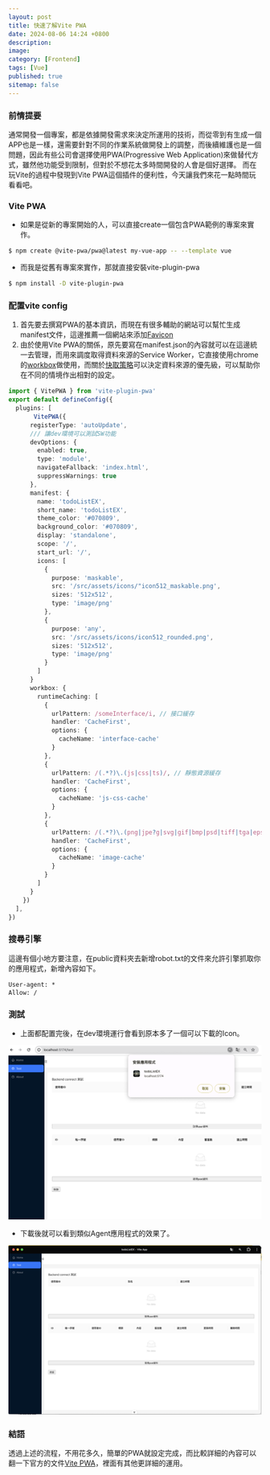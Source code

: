 ```yaml
---
layout: post
title: 快速了解Vite PWA
date: 2024-08-06 14:24 +0800
description:
image:
category: [Frontend]
tags: [Vue]
published: true
sitemap: false
---
```

### 前情提要
通常開發一個專案，都是依據開發需求來決定所運用的技術，而從零到有生成一個APP也是一樣，還需要針對不同的作業系統做開發上的調整，而後續維護也是一個問題，因此有些公司會選擇使用PWA(Progressive Web Application)來做替代方式，雖然他功能受到限制，但對於不想花太多時間開發的人會是個好選擇。
而在玩Vite的過程中發現到Vite PWA這個插件的便利性，今天讓我們來花一點時間玩看看吧。

### Vite PWA
* 如果是從新的專案開始的人，可以直接create一個包含PWA範例的專案來實作。
```sh
$ npm create @vite-pwa/pwa@latest my-vue-app -- --template vue
```
* 而我是從舊有專案來實作，那就直接安裝vite-plugin-pwa
```sh
$ npm install -D vite-plugin-pwa
```

### 配置vite config
1. 首先要去撰寫PWA的基本資訊，而現在有很多輔助的網站可以幫忙生成manifest文件，這邊推薦一個網站來添加[Favicon](https://favicon.inbrowser.app/tools/favicon-generator)
2. 由於使用Vite PWA的關係，原先要寫在manifest.json的內容就可以在這邊統一去管理，而用來調度取得資料來源的Service Worker，它直接使用chrome的[workbox](https://developer.chrome.com/docs/workbox?hl=zh-tw)做使用，而關於[快取策略](https://developer.chrome.com/docs/workbox/caching-strategies-overview?hl=zh-tw)可以決定資料來源的優先級，可以幫助你在不同的情境作出相對的設定。
```ts
import { VitePWA } from 'vite-plugin-pwa'
export default defineConfig({
  plugins: [
       VitePWA({
      registerType: 'autoUpdate',
      /// 讓dev環境可以測試SW功能
      devOptions: {
        enabled: true,
        type: 'module',
        navigateFallback: 'index.html',
        suppressWarnings: true
      },
      manifest: {
        name: 'todoListEX',
        short_name: 'todoListEX',
        theme_color: '#070809',
        background_color: '#070809',
        display: 'standalone',
        scope: '/',
        start_url: '/',
        icons: [
          {
            purpose: 'maskable',
            src: '/src/assets/icons/"icon512_maskable.png',
            sizes: '512x512',
            type: 'image/png'
          },
          {
            purpose: 'any',
            src: '/src/assets/icons/icon512_rounded.png',
            sizes: '512x512',
            type: 'image/png'
          }
        ]
      }
      workbox: {
        runtimeCaching: [
          {
            urlPattern: /someInterface/i, // 接口緩存
            handler: 'CacheFirst',
            options: {
              cacheName: 'interface-cache'
            }
          },
          {
            urlPattern: /(.*?)\.(js|css|ts)/, // 靜態資源緩存
            handler: 'CacheFirst',
            options: {
              cacheName: 'js-css-cache'
            }
          },
          {
            urlPattern: /(.*?)\.(png|jpe?g|svg|gif|bmp|psd|tiff|tga|eps)/, // 圖片緩存
            handler: 'CacheFirst',
            options: {
              cacheName: 'image-cache'
            }
          }
        ]
      }
    })
  ],
})
```

### 搜尋引擎
這邊有個小地方要注意，在public資料夾去新增robot.txt的文件來允許引擎抓取你的應用程式，新增內容如下。

```
User-agent: *
Allow: /
```
### 測試
* 上面都配置完後，在dev環境運行會看到原本多了一個可以下載的Icon。

![](/assets/img/post/2024-0806/p1.png)

* 下載後就可以看到類似Agent應用程式的效果了。

![](/assets/img/post/2024-0806/p2.png)

### 結語
透過上述的流程，不用花多久，簡單的PWA就設定完成，而比較詳細的內容可以翻一下官方的文件[Vite PWA](https://vite-pwa-org.netlify.app/)，裡面有其他更詳細的運用。

